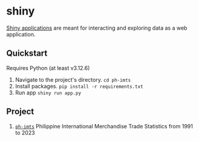 # shiny
 
[Shiny applications](https://shiny.posit.co/) are meant for interacting and exploring data as a web application.
 
## Quickstart

Requires Python (at least v3.12.6)

1. Navigate to the project's directory. 
`cd ph-imts`
1. Install packages.
`pip install -r requirements.txt`
1. Run app
`shiny run app.py`

## Project

1. [`ph-imts`](./ph-imts/) Philippine International Merchandise Trade Statistics from 1991 to 2023
